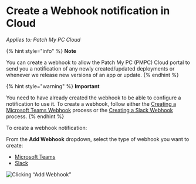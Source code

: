 # Create a Webhook notification in Cloud

_Applies to: Patch My PC Cloud_

{% hint style="info" %}
**Note**

You can create a webhook to allow the Patch My PC (PMPC) Cloud portal to send you a notification of any newly created/updated deployments or whenever we release new versions of an app or update.
{% endhint %}

{% hint style="warning" %}
**Important**

You need to have already created the webhook to be able to configure a notification to use it. To create a webhook, follow either the [Creating a Microsoft Teams Webhook](webhooks-reference/create-a-microsoft-teams-webhook.md) process or the [Creating a Slack Webhook](webhooks-reference/create-a-slack-webhook.md) process.
{% endhint %}

To create a webhook notification:

From the **Add Webhook** dropdown, select the type of webhook you want to create:

* [Microsoft Teams](create-a-microsoft-teams-webhook-notification-in-cloud.md)
* [Slack](create-a-slack-webhook-notification-in-cloud.md)

![Clicking “Add Webhook”](../../../_images/image%20%281600%29.png%20"Clicking%20\"Add%20Webhook\"")
